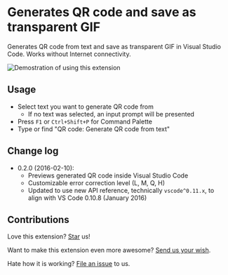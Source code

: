 # Generates QR code and save as transparent GIF

Generates QR code from text and save as transparent GIF in Visual Studio Code. Works without Internet connectivity.

![Demostration of using this extension](https://raw.githubusercontent.com/compulim/vscode-qrcode/master/demo.gif)

## Usage

* Select text you want to generate QR code from
  * If no text was selected, an input prompt will be presented
* Press `F1` or `Ctrl+Shift+P` for Command Palette
* Type or find "QR code: Generate QR code from text"

## Change log
* 0.2.0 (2016-02-10):
  * Previews generated QR code inside Visual Studio Code
  * Customizable error correction level (L, M, Q, H)
  * Updated to use new API reference, technically `vscode^0.11.x`, to align with VS Code 0.10.8 (January 2016)

## Contributions
Love this extension? [Star](https://github.com/compulim/vscode-qrcode/stargazers) us!

Want to make this extension even more awesome? [Send us your wish](https://github.com/compulim/vscode-qrcode/issues/new/).

Hate how it is working? [File an issue](https://github.com/compulim/vscode-qrcode/issues/new/) to us.

